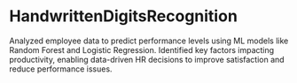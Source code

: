 # HandwrittenDigitsRecognition
Analyzed employee data to predict performance levels using ML models like Random Forest and Logistic Regression. Identified key factors impacting productivity, enabling data-driven HR decisions to improve satisfaction and reduce performance issues.
